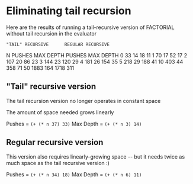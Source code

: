 # Eliminating tail recursion

Here are the results of running a tail-recursive
version of FACTORIAL without tail recursion in the evaluator

    "TAIL" RECURSIVE      REGULAR RECURSIVE
N    PUSHES   MAX DEPTH    PUSHES   MAX DEPTH
 0     33       14           18        11
 1     70       17           52        17
 2    107       20           86        23
 3    144       23          120        29
 4    181       26          154        35
 5    218       29          188        41
10    403       44          358        71
50   1883      164         1718       311

## "Tail" recursive version

The tail recursion version no longer operates in constant space

The amount of space needed grows linearly

Pushes    = ``` (+ (* n 37) 33) ```
Max Depth = ``` (+ (* n 3) 14) ```

## Regular recursive version

This version also requires linearly-growing space -- 
but it needs twice as much space as the tail recursive version :)

Pushes    =  ``` (+ (* n 34) 18) ```
Max Depth =  ``` (+ (* n 6) 11) ``` 
